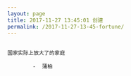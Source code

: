 ```yaml
---
layout: page
title: 2017-11-27 13:45:01 创建
permalink: /2017-11-27-13-45-fortune/
---
```

```

国家实际上放大了的家庭

        -  蒲柏

```
